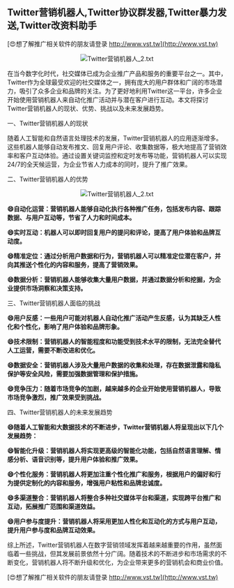 ## **Twitter营销机器人,Twitter协议群发器,Twitter暴力发送,Twitter改资料助手**

[😍想了解推广相关软件的朋友请登录 http://www.vst.tw](http://www.vst.tw)

 <center><img src="https://vst.tw/MP4/tuiguang/png/2.png" alt="Twitter营销机器人_2.txt"></center>

在当今数字化时代，社交媒体已成为企业推广产品和服务的重要平台之一。其中，Twitter作为全球最受欢迎的社交媒体之一，拥有庞大的用户群体和广阔的市场潜力，吸引了众多企业和品牌的关注。为了更好地利用Twitter这一平台，许多企业开始使用营销机器人来自动化推广活动并与潜在客户进行互动。本文将探讨Twitter营销机器人的现状、优势、挑战以及未来发展趋势。

一、Twitter营销机器人的现状

随着人工智能和自然语言处理技术的发展，Twitter营销机器人的应用逐渐增多。这些机器人能够自动发布推文、回复用户评论、收集数据等，极大地提高了营销效率和客户互动体验。通过设置关键词监控和定时发布等功能，营销机器人可以实现24/7的全天候运营，为企业节省人力成本的同时，提升了推广效果。

二、Twitter营销机器人的优势

 <center><img src="https://vst.tw/MP4/tuiguang/png/8.png" alt="Twitter营销机器人_2.txt"></center>

**😄自动化运营：营销机器人能够自动化执行各种推广任务，包括发布内容、跟踪数据、与用户互动等，节省了人力和时间成本。**

**😄实时互动：机器人可以即时回复用户的提问和评论，提高了用户体验和品牌互动度。**

**😄精准定位：通过分析用户数据和行为，营销机器人可以精准定位潜在客户，并向其推送个性化的内容和服务，提高了营销效果。**

**😄数据分析：营销机器人能够收集大量用户数据，并通过数据分析和挖掘，为企业提供市场洞察和决策支持。**

三、Twitter营销机器人面临的挑战

**😄用户反感：一些用户可能对机器人自动化推广活动产生反感，认为其缺乏人性化和个性化，影响了用户体验和品牌形象。**

**😄技术限制：营销机器人的智能程度和功能受到技术水平的限制，无法完全替代人工运营，需要不断改进和优化。**

**😄数据安全：营销机器人涉及大量用户数据的收集和处理，存在数据泄露和隐私保护等安全风险，需要加强数据管理和保护措施。**

**😄竞争压力：随着市场竞争的加剧，越来越多的企业开始使用营销机器人，导致市场竞争激烈，推广效果受到挑战。**

四、Twitter营销机器人的未来发展趋势

**😄随着人工智能和大数据技术的不断进步，Twitter营销机器人将呈现出以下几个发展趋势：**

**😄智能化升级：营销机器人将实现更高级的智能化功能，包括自然语言理解、情感分析、语音识别等，提升用户体验和推广效果。**

**😄个性化服务：营销机器人将更加注重个性化推广和服务，根据用户的偏好和行为提供定制化的内容和服务，增强用户粘性和品牌忠诚度。**

**😄多渠道整合：营销机器人将整合多种社交媒体平台和渠道，实现跨平台推广和互动，拓展推广范围和渠道效益。**

**😄用户参与度提升：营销机器人将采用更加人性化和互动化的方式与用户互动，提升用户参与度和品牌互动效果。**

综上所述，Twitter营销机器人在数字营销领域发挥着越来越重要的作用，虽然面临着一些挑战，但其发展前景依然十分广阔。随着技术的不断进步和市场需求的不断变化，营销机器人将不断升级和优化，为企业带来更多的营销机会和商业价值。

[😍想了解推广相关软件的朋友请登录 http://www.vst.tw](http://www.vst.tw)



